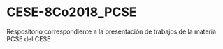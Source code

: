 # CESE-8Co2018_PCSE
Respositorio correspondiente a la presentación de trabajos de la materia PCSE del CESE
